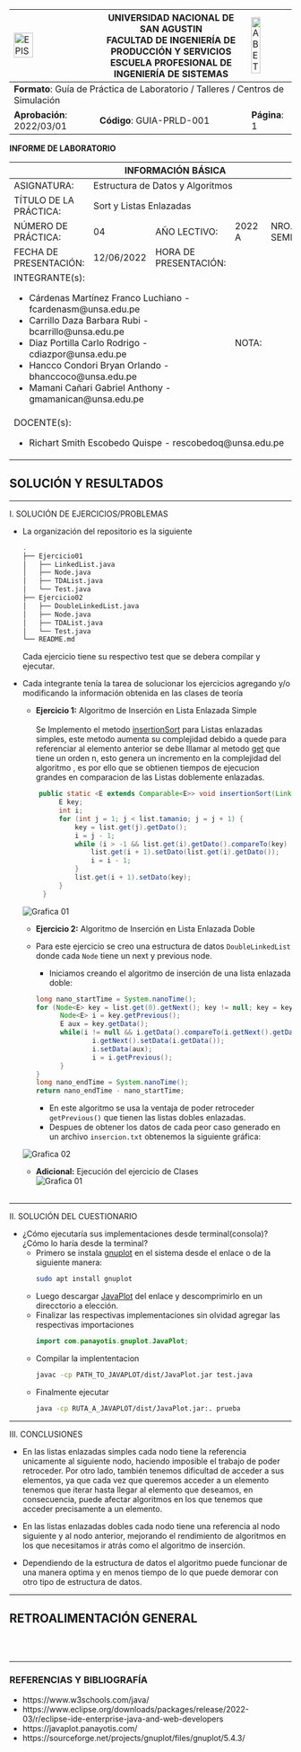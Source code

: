 <div align="center">
<table>
    <theader>
        <tr>
            <td><img src="https://github.com/rescobedoq/pw2/blob/main/epis.png?raw=true" alt="EPIS" style="width:50%; height:auto"/></td>
            <th>
                <span style="font-weight:bold;">UNIVERSIDAD NACIONAL DE SAN AGUSTIN</span><br />
                <span style="font-weight:bold;">FACULTAD DE INGENIERÍA DE PRODUCCIÓN Y SERVICIOS</span><br />
                <span style="font-weight:bold;">ESCUELA PROFESIONAL DE INGENIERÍA DE SISTEMAS</span>
            </th>
            <td><img src="https://github.com/rescobedoq/pw2/blob/main/abet.png?raw=true" alt="ABET" style="width:50%; height:auto"/></td>
        </tr>
    </theader>
    <tbody>
        <tr><td colspan="3"><span style="font-weight:bold;">Formato</span>: Guía de Práctica de Laboratorio / Talleres / Centros de Simulación</td></tr>
        <tr><td><span style="font-weight:bold;">Aprobación</span>:  2022/03/01</td><td><span style="font-weight:bold;">Código</span>: GUIA-PRLD-001</td><td><span style="font-weight:bold;">Página</span>: 1</td></tr>
    </tbody>
</table>
</div>

<div>
<span style="font-weight:bold;">INFORME DE LABORATORIO</span><br />

<table>
<theader>
<tr><th colspan="6">INFORMACIÓN BÁSICA</th></tr>
</theader>
<tbody>
<tr><td>ASIGNATURA:</td><td colspan="5">Estructura de Datos y Algoritmos</td></tr>
<tr><td>TÍTULO DE LA PRÁCTICA:</td><td colspan="5">Sort y Listas Enlazadas</td></tr>
<tr>
<td>NÚMERO DE PRÁCTICA:</td><td>04</td><td>AÑO LECTIVO:</td><td>2022 A</td><td>NRO. SEMESTRE:</td><td>III</td>
</tr>
<tr>
<td>FECHA DE PRESENTACIÓN:</td><td>12/06/2022</td><td>HORA DE PRESENTACIÓN:</td><td colspan="3"></td>
</tr>
<tr><td colspan="3">INTEGRANTE(s):
<ul>
<li>Cárdenas Martínez Franco Luchiano - fcardenasm@unsa.edu.pe</li>
<li>Carrillo Daza Barbara Rubi - bcarrillo@unsa.edu.pe</li>
<li>Diaz Portilla Carlo Rodrigo - cdiazpor@unsa.edu.pe</li>
<li>Hancco Condori Bryan Orlando - bhanccoco@unsa.edu.pe</li>
<li>Mamani Cañari Gabriel Anthony - gmamanican@unsa.edu.pe</li>
</ul>
</td>
<td>NOTA:</td><td colspan="2"></td>
</<tr>
<tr><td colspan="6">DOCENTE(s):
<ul>
<li>Richart Smith Escobedo Quispe - rescobedoq@unsa.edu.pe</li>
</ul>
</td>
</<tr>
</tbody>
</table>

<!-- Reportes -->
## SOLUCIÓN Y RESULTADOS

---

I. SOLUCIÓN DE EJERCICIOS/PROBLEMAS <br>
* La organización del repositorio es la siguiente
    ```sh
	.
	├── Ejercicio01
	│   ├── LinkedList.java
	│   ├── Node.java
	│   ├── TDAList.java
	│   └── Test.java
	├── Ejercicio02
	│   ├── DoubleLinkedList.java
	│   ├── Node.java
	│   ├── TDAList.java
	│   └── Test.java
	└── README.md
    ```
    Cada ejercicio tiene su respectivo test que se debera compilar y ejecutar.	
	
* Cada integrante tenía la tarea de solucionar los ejercicios agregando y/o modificando la información obtenida en las clases de teoría
    * **Ejercicio 1:** Algoritmo de Inserción en Lista Enlazada Simple<br><br>
Se Implemento el metodo [insertionSort](https://github.com/Barbara280801/EDA-2022-LAB04/blob/9a1908f1be1ad50ae8bc1b18f8b4becc1401b562/Ejercicio01/Test.java#L46 "insertionSort") para Listas enlazadas simples, este metodo aumenta su complejidad debido a quede para referenciar al elemento anterior se debe lllamar al metodo [get](https://github.com/Barbara280801/EDA-2022-LAB04/blob/9a1908f1be1ad50ae8bc1b18f8b4becc1401b562/Ejercicio01/Test.java#L61 "get") que tiene un orden n, esto genera un incremento en la complejidad del algoritmo , es por ello que se obtienen tiempos de ejecucion grandes en comparacion de las Listas doblemente enlazadas.
     
	```java	
        public static <E extends Comparable<E>> void insertionSort(LinkedList<E> list) {
             E key;
             int i;
             for (int j = 1; j < list.tamanio; j = j + 1) {
                 key = list.get(j).getDato();
                 i = j - 1;
                 while (i > -1 && list.get(i).getDato().compareTo(key) > 0) {
                     list.get(i + 1).setDato(list.get(i).getDato());
                     i = i - 1;
                 }
                 list.get(i + 1).setDato(key);
             }
         }
	```
	
	![Grafica 01](graficas/p1.png)
	
	
    * **Ejercicio 2:** Algoritmo de Inserción en Lista Enlazada Doble
	
	- Para este ejercicio se creo una estructura de datos <code>DoubleLinkedList</code> donde cada <code>Node</code> tiene un next y previous node.
      - Iniciamos creando el algoritmo de inserción de una lista enlazada doble:

      ```java
      long nano_startTime = System.nanoTime();
      for (Node<E> key = list.get(0).getNext(); key != null; key = key.getNext()){
            Node<E> i = key.getPrevious();
            E aux = key.getData();
            while(i != null && i.getData().compareTo(i.getNext().getData()) == 1){
                    i.getNext().setData(i.getData());
                    i.setData(aux);
                    i = i.getPrevious();
            }
      }
      long nano_endTime = System.nanoTime();
      return nano_endTime - nano_startTime;
      ```

      - En este algoritmo se usa la ventaja de poder retroceder <code>getPrevious()</code> que tienen las listas dobles enlazadas.
      - Despues de obtener los datos de cada peor caso generado en un archivo <code>insercion.txt</code> obtenemos la siguiente gráfica:
	
	![Grafica 02](graficas/p2.jpeg)
	
    * **Adicional:** Ejecución del ejercicio de Clases<br>
	![Grafica 01](graficas/pDeClase.png)
	<br>
	
---

II. SOLUCIÓN DEL CUESTIONARIO

* ¿Cómo ejecutaría sus implementaciones desde terminal(consola)?¿Cómo lo haría desde la terminal?
    - Primero se instala [gnuplot](https://sourceforge.net/projects/gnuplot/files/gnuplot/5.4.3/ "gnuplot") en el sistema desde el enlace o de la siguiente manera:
      ```sh
      sudo apt install gnuplot
      ```
    - Luego descargar [JavaPlot](https://sourceforge.net/projects/gnujavaplot/files/latest/download "gnuplot") del enlace y descomprimirlo en un direcctorio a elección.
    - Finalizar las respectivas implementaciones sin olvidad agregar las respectivas importaciones
      ```java
      import com.panayotis.gnuplot.JavaPlot;
      ```
    - Compilar la implententacion  	
      ```sh
      javac -cp PATH_TO_JAVAPLOT/dist/JavaPlot.jar test.java
      ```
    - Finalmente ejecutar
      ```sh
      java -cp RUTA_A_JAVAPLOT/dist/JavaPlot.jar:. prueba
      ```
---

III. CONCLUSIONES
	
- En las listas enlazadas simples cada nodo tiene la referencia unicamente al siguiente nodo, haciendo imposible el trabajo de poder retroceder. Por otro lado, también tenemos dificultad de acceder a sus elementos, ya que cada vez que queremos acceder a un elemento tenemos que iterar hasta llegar al elemento que deseamos, en consecuencia, puede afectar algoritmos en los que tenemos que acceder precisamente a un elemento. 
	
- En las listas enlazadas dobles cada nodo tiene una referencia al nodo siguiente y al nodo anterior, mejorando el rendimiento de algoritmos en los que necesitamos ir atrás como el algoritmo de inserción.
	
- Dependiendo de la estructura de datos el algoritmo puede funcionar de una manera optima y en menos tiempo de lo que puede demorar con otro tipo de estructura de datos.
	
---
    
## RETROALIMENTACIÓN GENERAL
 <pre>
 
 </pre>
---
    
### REFERENCIAS Y BIBLIOGRAFÍA
<ul>
    <li>https://www.w3schools.com/java/</li>
    <li>https://www.eclipse.org/downloads/packages/release/2022-03/r/eclipse-ide-enterprise-java-and-web-developers</li>
    <li>https://javaplot.panayotis.com/</li>
    <li>https://sourceforge.net/projects/gnuplot/files/gnuplot/5.4.3/</li>
</ul>
